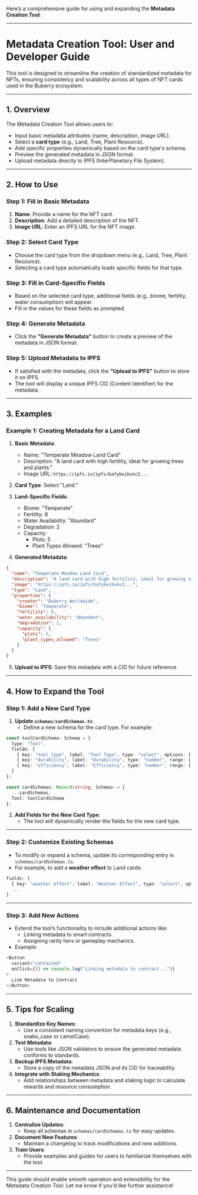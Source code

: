 Here’s a comprehensive guide for using and expanding the **Metadata Creation Tool**:

---

# **Metadata Creation Tool: User and Developer Guide**

This tool is designed to streamline the creation of standardized metadata for NFTs, ensuring consistency and scalability across all types of NFT cards used in the Buberry ecosystem.

---

## **1. Overview**

The Metadata Creation Tool allows users to:
- Input basic metadata attributes (name, description, image URL).
- Select a **card type** (e.g., Land, Tree, Plant Resource).
- Add specific properties dynamically based on the card type's schema.
- Preview the generated metadata in JSON format.
- Upload metadata directly to IPFS (InterPlanetary File System).

---

## **2. How to Use**

### **Step 1: Fill in Basic Metadata**
1. **Name**: Provide a name for the NFT card.
2. **Description**: Add a detailed description of the NFT.
3. **Image URL**: Enter an IPFS URL for the NFT image.

### **Step 2: Select Card Type**
- Choose the card type from the dropdown menu (e.g., Land, Tree, Plant Resource).
- Selecting a card type automatically loads specific fields for that type.

### **Step 3: Fill in Card-Specific Fields**
- Based on the selected card type, additional fields (e.g., biome, fertility, water consumption) will appear.
- Fill in the values for these fields as prompted.

### **Step 4: Generate Metadata**
- Click the **"Generate Metadata"** button to create a preview of the metadata in JSON format.

### **Step 5: Upload Metadata to IPFS**
- If satisfied with the metadata, click the **"Upload to IPFS"** button to store it on IPFS.
- The tool will display a unique IPFS CID (Content Identifier) for the metadata.

---

## **3. Examples**

### **Example 1: Creating Metadata for a Land Card**
1. **Basic Metadata**:
   - Name: "Temperate Meadow Land Card"
   - Description: "A land card with high fertility, ideal for growing trees and plants."
   - Image URL: `https://ipfs.io/ipfs/bafybeibxkc2...`

2. **Card Type**: Select "Land."

3. **Land-Specific Fields**:
   - Biome: "Temperate"
   - Fertility: 8
   - Water Availability: "Abundant"
   - Degradation: 2
   - Capacity:
     - Plots: 5
     - Plant Types Allowed: "Trees"

4. **Generated Metadata**:
```json
{
  "name": "Temperate Meadow Land Card",
  "description": "A land card with high fertility, ideal for growing trees and plants.",
  "image": "https://ipfs.io/ipfs/bafybeibxkc2...",
  "type": "Land",
  "properties": {
    "creator": "Buberry Worldwide",
    "biome": "Temperate",
    "fertility": 8,
    "water_availability": "Abundant",
    "degradation": 2,
    "capacity": {
      "plots": 5,
      "plant_types_allowed": "Trees"
    }
  }
}
```

5. **Upload to IPFS**: Save this metadata with a CID for future reference.

---

## **4. How to Expand the Tool**

### **Step 1: Add a New Card Type**
1. **Update `schemas/cardSchemas.ts`**:
   - Define a new schema for the card type. For example:
```typescript
const toolCardSchema: Schema = {
  type: "Tool",
  fields: [
    { key: "tool_type", label: "Tool Type", type: "select", options: ["Hoe", "Spade", "Watering Can"] },
    { key: "durability", label: "Durability", type: "number", range: { min: 1, max: 100 } },
    { key: "efficiency", label: "Efficiency", type: "number", range: { min: 1, max: 10 } }
  ]
};

const cardSchemas: Record<string, Schema> = {
  ...cardSchemas,
  Tool: toolCardSchema
};
```

2. **Add Fields for the New Card Type**:
   - The tool will dynamically render the fields for the new card type.

---

### **Step 2: Customize Existing Schemas**
- To modify or expand a schema, update its corresponding entry in `schemas/cardSchemas.ts`.
- For example, to add a **weather effect** to Land cards:
```typescript
fields: [
  { key: "weather_effect", label: "Weather Effect", type: "select", options: ["Rainy", "Dry", "Stormy"] },
  ...
]
```

---

### **Step 3: Add New Actions**
- Extend the tool’s functionality to include additional actions like:
  - Linking metadata to smart contracts.
  - Assigning rarity tiers or gameplay mechanics.
- Example:
```typescript
<Button
  variant="contained"
  onClick={() => console.log("Linking metadata to contract...")}
>
  Link Metadata to Contract
</Button>
```

---

## **5. Tips for Scaling**

1. **Standardize Key Names**:
   - Use a consistent naming convention for metadata keys (e.g., snake_case or camelCase).
2. **Test Metadata**:
   - Use tools like JSON validators to ensure the generated metadata conforms to standards.
3. **Backup IPFS Metadata**:
   - Store a copy of the metadata JSON and its CID for traceability.
4. **Integrate with Staking Mechanics**:
   - Add relationships between metadata and staking logic to calculate rewards and resource consumption.

---

## **6. Maintenance and Documentation**

1. **Centralize Updates**:
   - Keep all schemas in `schemas/cardSchemas.ts` for easy updates.
2. **Document New Features**:
   - Maintain a changelog to track modifications and new additions.
3. **Train Users**:
   - Provide examples and guides for users to familiarize themselves with the tool.

---

This guide should enable smooth operation and extensibility for the Metadata Creation Tool. Let me know if you'd like further assistance!
